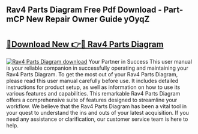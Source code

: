 ## Rav4 Parts Diagram Free Pdf Download - Part-mCP New Repair Owner Guide yOyqZ

# <h2><a href="http://dfhcfs.blite.top/?on=Rav4+Parts+Diagram">🔗Download New 👉🔴 Rav4 Parts Diagram</a></h2>

[![Rav4 Parts Diagram download](https://i.imgur.com/lujVjoI.png)](http://dfhcfs.blite.top/?on=Rav4+Parts+Diagram)
Your Partner in Success This user manual is your reliable companion in successfully operating and maintaining your Rav4 Parts Diagram. To get the most out of your Rav4 Parts Diagram, please read this user manual carefully before use. It includes detailed instructions for product setup, as well as information on how to use its various features and capabilities. This remarkable Rav4 Parts Diagram offers a comprehensive suite of features designed to streamline your workflow. We believe that the Rav4 Parts Diagram has been a vital tool in your quest to understand the ins and outs of your latest acquisition. If you need any assistance or clarification, our customer service team is here to help.
